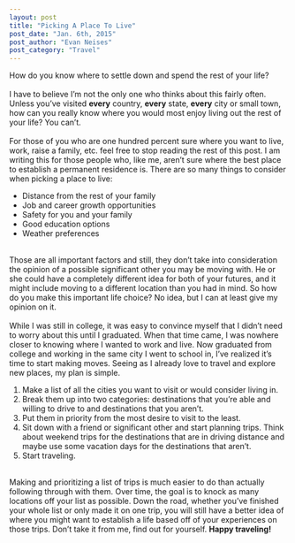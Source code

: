 ```yaml
---
layout: post
title: "Picking A Place To Live"
post_date: "Jan. 6th, 2015"
post_author: "Evan Neises"
post_category: "Travel"
---
```


How do you know where to settle down and spend the rest of your life?
<br><br><!--endpreview-->
	I have to believe I’m not the only one who thinks about this fairly often. Unless you’ve visited <b>every</b> country, <b>every</b> state, <b>every</b> city or small town, how can you really know where you would most enjoy living out the rest of your life? You can’t. 
<br><br>
	For those of you who are one hundred percent sure where you want to live, work, raise a family, etc. feel free to stop reading the rest of this post. I am writing this for those people who, like me, aren’t sure where the best place to establish a permanent residence is. There are so many things to consider when picking a place to live: <br>
<ul>
	<li>Distance from the rest of your family</li>
	<li>Job and career growth opportunities</li>
<li>Safety for you and your family</li>
<li>Good education options</li>
<li>Weather preferences</li>
</ul><br>
Those are all important factors and still, they don’t take into consideration the opinion of a possible significant other you may be moving with. He or she could have a completely different idea for both of your futures, and it might include moving to a different location than you had in mind. So how do you make this important life choice? No idea, but I can at least give my opinion on it. 
<br><br>
	While I was still in college, it was easy to convince myself that I didn’t need to worry about this until I graduated. When that time came, I was nowhere closer to knowing where I wanted to work and live. Now graduated from college and working in the same city I went to school in, I’ve realized it’s time to start making moves. Seeing as I already love to travel and explore new places, my plan is simple. <br>
<ol>
	<li> Make a list of all the cities you want to visit or would consider living in.</li>
<li> Break them up into two categories: destinations that you’re able and willing to drive to and destinations that you aren’t.</li>
<li> Put them in priority from the most desire to visit to the least.</li>
<li> Sit down with a friend or significant other and start planning trips. Think about weekend trips for the destinations that are in driving distance and maybe use some vacation days for the destinations that aren’t.</li>
<li> Start traveling.</li>
</ol><br>
Making and prioritizing a list of trips is much easier to do than actually following through with them. Over time, the goal is to knock as many locations off your list as possible. Down the road, whether you’ve finished your whole list or only made it on one trip, you will still have a better idea of where you might want to establish a life based off of your experiences on those trips. Don’t take it from me, find out for yourself. <b>Happy traveling!</b> 
